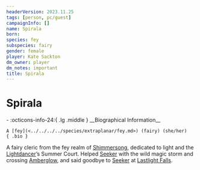 ```yaml
---
headerVersion: 2023.11.25
tags: [person, pc/guest]
campaignInfo: []
name: Spirala
born:
species: fey
subspecies: fairy
gender: female
player: Kate Sackton
dm_owner: player
dm_notes: important
title: Spirala
---
```

# Spirala
<div class="grid cards ext-narrow-margin ext-one-column" markdown>
- :octicons-info-24:{ .lg .middle } __Biographical Information__

    A [fey](<../../../../species/extraplanar/fey.md>) (fairy) (she/her)  
    { .bio }

</div>


A fairy cleric from the fey realm of [Shimmersong](<../../../../gazetteer/extraplanar/feywild/shimmersong.md>), dedicated to light and the [Lightdancer](<../../../extraplanar-powers/lightdancer.md>)’s Summer Court. Helped [Seeker](<../seeker.md>) with the wild magic storm and crossing [Amberglow](<../../../../gazetteer/extraplanar/feywild/amberglow/amberglow.md>), and said goodbye to [Seeker](<../seeker.md>) at [Lastlight Falls](<../../../../gazetteer/extraplanar/feywild/amberglow/lastlight-falls.md>).